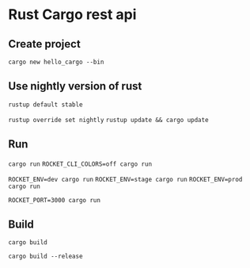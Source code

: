 # Rust Cargo rest api

## Create project

```cargo new hello_cargo --bin```

## Use nightly version of rust

```rustup default stable```

```rustup override set nightly```
```rustup update && cargo update```

## Run

```cargo run```
```ROCKET_CLI_COLORS=off cargo run```

```ROCKET_ENV=dev cargo run```
```ROCKET_ENV=stage cargo run```
```ROCKET_ENV=prod cargo run```

```ROCKET_PORT=3000 cargo run```

## Build

```cargo build```

```cargo build --release```

